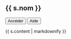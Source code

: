 <h2>{{ s.nom }}</h2>
<a href="{{ s.lien }}"><button>Accéder</button></a> <a href="{{ s.aide }}"><button>Aide</button></a>
<p>{{ s.content | markdownify }}</p>